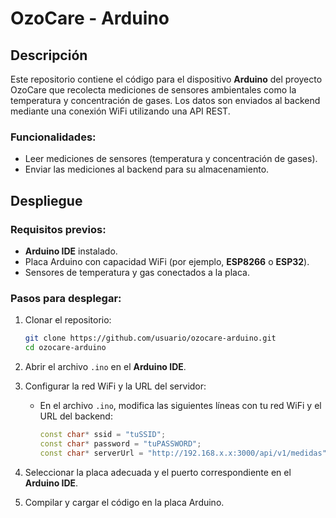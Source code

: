 # OzoCare - Arduino

## Descripción

Este repositorio contiene el código para el dispositivo **Arduino** del proyecto OzoCare que recolecta mediciones de sensores ambientales como la temperatura y concentración de gases. Los datos son enviados al backend mediante una conexión WiFi utilizando una API REST.

### Funcionalidades:
- Leer mediciones de sensores (temperatura y concentración de gases).
- Enviar las mediciones al backend para su almacenamiento.

## Despliegue

### Requisitos previos:
- **Arduino IDE** instalado.
- Placa Arduino con capacidad WiFi (por ejemplo, **ESP8266** o **ESP32**).
- Sensores de temperatura y gas conectados a la placa.

### Pasos para desplegar:

1. Clonar el repositorio:
    ```bash
    git clone https://github.com/usuario/ozocare-arduino.git
    cd ozocare-arduino
    ```

2. Abrir el archivo `.ino` en el **Arduino IDE**.

3. Configurar la red WiFi y la URL del servidor:
    - En el archivo `.ino`, modifica las siguientes líneas con tu red WiFi y el URL del backend:
      ```cpp
      const char* ssid = "tuSSID";
      const char* password = "tuPASSWORD";
      const char* serverUrl = "http://192.168.x.x:3000/api/v1/medidas";
      ```

4. Seleccionar la placa adecuada y el puerto correspondiente en el **Arduino IDE**.

5. Compilar y cargar el código en la placa Arduino.